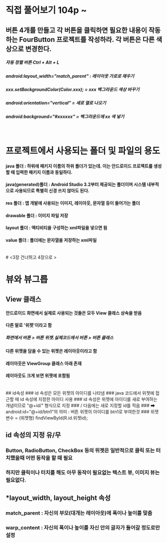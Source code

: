 # 직접 풀어보기 104p ~

## 버튼 4개를 만들고 각 버튼을 클릭하면 필요한 내용이 작동하는 FourButton 프로젝트를 작성하라. 각 버튼은 다른 색상으로 변경한다.

##### 자동 정렬 버튼 Ctrl + Alt + L

##### android:layout_width="match_parent" : 레이아웃 가로로 채우기
##### xxx.setBackgroundColor(Color.xxx); = xxx 백그라운드 색상 바꾸기
##### android:orientation="vertical" = 세로 열로 나오기
##### android:background="#xxxxxx" = 백그라운드에 xx 색 넣기

<br/>

# 프로젝트에서 사용되는 폴더 및 파일의 용도


#### java 폴더 : 하위에 패키지 이름의 하위 폴더가 있는데. 이는 안드로이드 프로젝트를 생성할 때 입력한 패키지 이름과 동일하다.
#### java(generated)폴더 : Android Studio 3.2부터 제공되는 폴더이며 시스템 내부적으로 사용되므로 특별히 신경 쓰지 않아도 된다.
#### res 폴더 : 앱 개발에 사용되는 이미지, 레이아웃, 문자열 등이 들어가는 폴더
#### drawable 폴더 : 이미지 파일 저장
#### layout 폴더 : 액티비티을 구성하는 xml파일을 넣으면 됨
#### value 폴더 : 폴더에는 문자열을 저장하는 xml파일

<br/>
# <3장 건너뛰고 4장으로 >

<br/>

# 뷰와 뷰그릅
## View 클래스
#### 안드로이드 화면에서 실제로 사용되는 것들은 모두 View 클래스 상속을 받음
#### 다른 말로 '위젯'이라고 함
##### 화면에서 버튼 > 버튼 위젯.실제코드에서 버튼 > 버튼 클래스
#### 다른 위젯을 담을 수 있는 위젯은 레이아웃이라고 함
#### 레이아웃은 ViewGroup 클래스 아래 존재
#### 레이아웃도 크게 보면 위젯에 포함됨

<br/>
## id속성
### id 속성은 모든 위젯의 아이디를 나타냄
### java 코드에서 위젯에 접근할 때 id 속성에 지정한 아이디 사용
### id 속성은 위젯에 아이디를 새로 부여하는 개념이므로 "@+id/" 형식으로 지정
### / 다음에는 새로 지정할 id를 적음
### ➡ android:id="@+id/btn1"의 의미 : 버튼 위젯의 아이디를 btn1로 부여한것
### 위젯 변수 = (위젯형) findViewById(R.id.위젯id);
<br/>

## id 속성의 지정 유/무
### Button, RadioButton, CheckBox 등의 위젯은 일반적으로 클릭 또는 터치했을때 어떤 동작을 할 때 필요
### 하지만 클릭이나 터치를 해도 아무 동작이 필요없는 텍스트 뷰, 이미지 뷰는 필요없다.

## *layout_width, layout_height 속성
### match_parent : 자신의 부모(대개는 레이아웃)에 폭이나 높이를 맟춤
### warp_content : 자신의 폭이나 높이를 자신 안의 글자가 들어갈 정도로만 설정

<br/>
